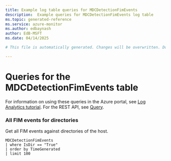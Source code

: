 ```yaml
---
title: Example log table queries for MDCDetectionFimEvents
description:  Example queries for MDCDetectionFimEvents log table
ms.topic: generated-reference
ms.service: azure-monitor
ms.author: edbaynash
author: EdB-MSFT
ms.date: 04/14/2025

# This file is automatically generated. Changes will be overwritten. Do not change this file directly. 

---
```


# Queries for the MDCDetectionFimEvents table

For information on using these queries in the Azure portal, see [Log Analytics tutorial](/azure/azure-monitor/logs/log-analytics-tutorial). For the REST API, see [Query](/rest/api/loganalytics/query).


### All FIM events for directories  


Get all FIM events against directories of the host.  

```query
MDCDetectionFimEvents
| where IsDir == "True"
| order by TimeGenerated
| limit 100
```

